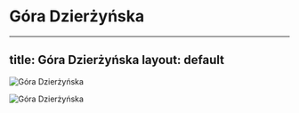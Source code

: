 
Góra Dzierżyńska
================
---
title: Góra Dzierżyńska
layout: default
---

![Góra Dzierżyńska](https://navtur.pl/files/plc_pano/3561.jpg)

![Góra Dzierżyńska](https://symbolhunt.com/wp-content/uploads/2020/12/Hara-Dzyarzhynskaya-1.jpg)